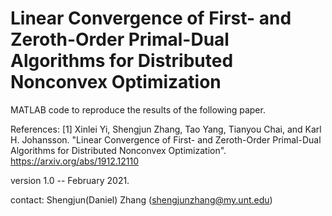 # Linear Convergence of First- and Zeroth-Order Primal-Dual Algorithms for Distributed Nonconvex Optimization

MATLAB code to reproduce the results of the following paper.

References: [1] Xinlei Yi, Shengjun Zhang, Tao Yang, Tianyou Chai, and Karl H. Johansson. "Linear Convergence of First- and Zeroth-Order Primal-Dual Algorithms for Distributed Nonconvex Optimization".  https://arxiv.org/abs/1912.12110

version 1.0 -- February 2021.

contact: Shengjun(Daniel) Zhang (shengjunzhang@my.unt.edu)
